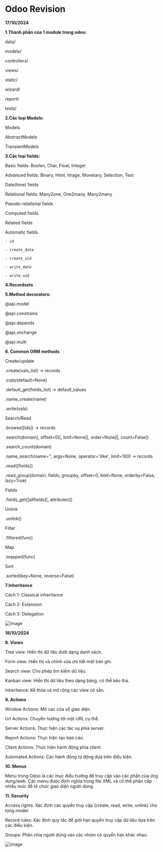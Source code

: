 # Odoo Revision
**17/10/2024**

**1.Thành phần của 1 module trong odoo:**

data/

models/

controllers/

views/

static/

wizard/

report/

tests/ 

**2.Các loại Models:**

Models

AbstractModels

TransientModels

**3.Các loại fields:**

Basic fields: Boolen, Char, Float, Integer

Advanced fields: Binary, Html, Image, Monetary, Selection, Text

Date(time) fields

Relational fields: Many2one, One2many, Many2many

Pseudo-relational fields

Computed fields

Related fields

Automatic fields

	- id
 
	- create_date
 
	- create_uid
 
	- write_date
 
	- write_uid

**4.Recordsets**

**5.Method decorators:**

@api.model

@api.constrains

@api.depends

@api.onchange

@api.multi

**6. Common ORM methods**

Create/update

.create(vals_list) -> records

.copy(default=None)

.default_get(fields_list) -> default_values

.name_create(name)

.write(vals)

Search/Read

.browse([ids]) -> records

.search(domain[, offset=0][, limit=None][, order=None][, count=False])

.search_count(domain)

.name_search(name='', args=None, operator='ilike', limit=100) → records

.read([fields])

.read_group(domain, fields, groupby, offset=0, limit=None, orderby=False, lazy=True)

Fields
 
.fields_get([allfields][, attributes])

Unlink
 
.unlink()

Filter
 
.filtered(func)

Map
 
.mapped(func)


Sort
 
.sorted(key=None, reverse=False)

**7.Inheritance**

Cách 1: Classical inheritance

Cách 2: Extension

Cách 3: Delegation

![image](https://github.com/user-attachments/assets/eaa8d1af-c467-4b3e-b065-13f4c37f99f9)


**18/10/2024**

**8. Views**

Tree view: Hiển thị dữ liệu dưới dạng danh sách.

Form view: Hiển thị và chỉnh sửa chi tiết một bản ghi.

Search view: Cho phép tìm kiếm dữ liệu.

Kanban view: Hiển thị dữ liệu theo dạng bảng, có thể kéo thả.

Inheritance: Kế thừa và mở rộng các view có sẵn.

**9. Actions**

Window Actions: Mở các cửa sổ giao diện.

Url Actions: Chuyển hướng tới một URL cụ thể.

Server Actions: Thực hiện các tác vụ phía server.

Report Actions: Thực hiện tạo báo cáo.

Client Actions: Thực hiện hành động phía client.

Automated Actions: Các hành động tự động dựa trên điều kiện.

**10. Menus**

Menu trong Odoo là các mục điều hướng để truy cập vào các phần của ứng dụng/web. Các menu được định nghĩa trong file XML và có thể phân cấp nhiều mức để tổ chức giao diện người dùng.

**11. Security**

Access rights: Xác định các quyền truy cập (create, read, write, unlink) cho từng model.

Record rules: Xác định quy tắc để giới hạn quyền truy cập dữ liệu dựa trên các điều kiện.

Groups: Phân chia người dùng vào các nhóm có quyền hạn khác nhau.

![image](https://github.com/user-attachments/assets/30eb0ae7-603a-4d36-a9d1-36b7b21e86e7)

